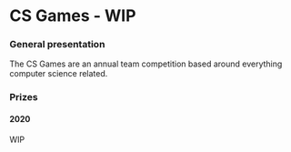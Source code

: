 # CS Games - WIP

### General presentation
The CS Games are an annual team competition based around everything computer science related.

### Prizes

#### 2020
WIP
